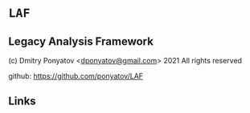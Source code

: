 #  `LAF`
## Legacy Analysis Framework

(c) Dmitry Ponyatov <<dponyatov@gmail.com>> 2021 All rights reserved

github: https://github.com/ponyatov/LAF


## Links

